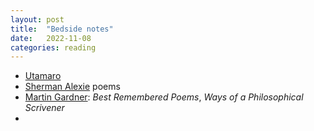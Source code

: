 ```yaml
---
layout: post
title:  "Bedside notes"
date:   2022-11-08
categories: reading
---
```


* [Utamaro](https://en.wikipedia.org/wiki/Utamaro)
* [Sherman Alexie](https://en.wikipedia.org/wiki/Sherman_Alexie) poems
* [Martin Gardner](https://en.wikipedia.org/wiki/Martin_Gardner): _Best Remembered Poems_, _Ways of a Philosophical Scrivener_
* 